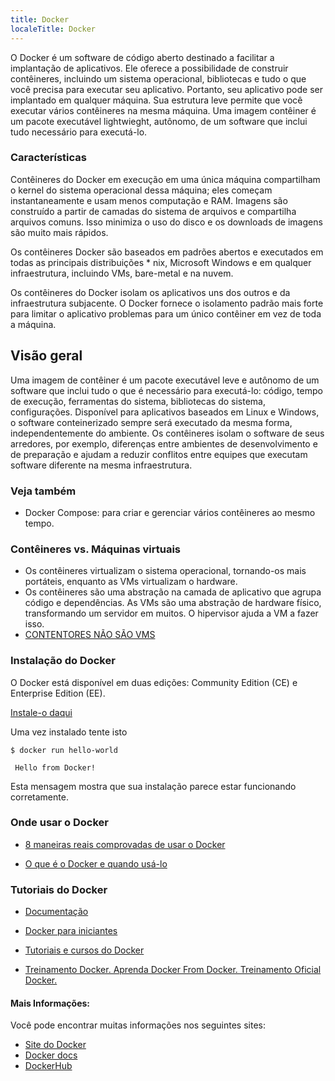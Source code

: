 ```yaml
---
title: Docker
localeTitle: Docker
---
```

O Docker é um software de código aberto destinado a facilitar a implantação de aplicativos. Ele oferece a possibilidade de construir contêineres, incluindo um sistema operacional, bibliotecas e tudo o que você precisa para executar seu aplicativo. Portanto, seu aplicativo pode ser implantado em qualquer máquina. Sua estrutura leve permite que você executar vários contêineres na mesma máquina. Uma imagem contêiner é um pacote executável lightwieght, autônomo, de um software que inclui tudo necessário para executá-lo.

### Características

Contêineres do Docker em execução em uma única máquina compartilham o kernel do sistema operacional dessa máquina; eles começam instantaneamente e usam menos computação e RAM. Imagens são construído a partir de camadas do sistema de arquivos e compartilha arquivos comuns. Isso minimiza o uso do disco e os downloads de imagens são muito mais rápidos.

Os contêineres Docker são baseados em padrões abertos e executados em todas as principais distribuições \* nix, Microsoft Windows e em qualquer infraestrutura, incluindo VMs, bare-metal e na nuvem.

Os contêineres do Docker isolam os aplicativos uns dos outros e da infraestrutura subjacente. O Docker fornece o isolamento padrão mais forte para limitar o aplicativo problemas para um único contêiner em vez de toda a máquina.

## Visão geral

Uma imagem de contêiner é um pacote executável leve e autônomo de um software que inclui tudo o que é necessário para executá-lo: código, tempo de execução, ferramentas do sistema, bibliotecas do sistema, configurações. Disponível para aplicativos baseados em Linux e Windows, o software conteinerizado sempre será executado da mesma forma, independentemente do ambiente. Os contêineres isolam o software de seus arredores, por exemplo, diferenças entre ambientes de desenvolvimento e de preparação e ajudam a reduzir conflitos entre equipes que executam software diferente na mesma infraestrutura.

### Veja também

*   Docker Compose: para criar e gerenciar vários contêineres ao mesmo tempo.

### Contêineres vs. Máquinas virtuais

*   Os contêineres virtualizam o sistema operacional, tornando-os mais portáteis, enquanto as VMs virtualizam o hardware.
*   Os contêineres são uma abstração na camada de aplicativo que agrupa código e dependências. As VMs são uma abstração de hardware físico, transformando um servidor em muitos. O hipervisor ajuda a VM a fazer isso.
*   [CONTENTORES NÃO SÃO VMS](https://blog.docker.com/2016/03/containers-are-not-vms/)

### Instalação do Docker

O Docker está disponível em duas edições: Community Edition (CE) e Enterprise Edition (EE).

[Instale-o daqui](https://docs.docker.com/engine/installation/)

Uma vez instalado tente isto
```
$ docker run hello-world 
 
 Hello from Docker! 
```

Esta mensagem mostra que sua instalação parece estar funcionando corretamente.

### Onde usar o Docker

*   [8 maneiras reais comprovadas de usar o Docker](https://www.airpair.com/docker/posts/8-proven-real-world-ways-to-use-docker)
    
*   [O que é o Docker e quando usá-lo](https://www.ctl.io/developers/blog/post/what-is-docker-and-when-to-use-it/)
    

### Tutoriais do Docker

*   [Documentação](https://docs.docker.com/get-started/)
    
*   [Docker para iniciantes](https://docker-curriculum.com/)
    
*   [Tutoriais e cursos do Docker](https://hackr.io/tutorials/learn-docker)
    
*   [Treinamento Docker. Aprenda Docker From Docker. Treinamento Oficial Docker.](https://training.docker.com/)
    

#### Mais Informações:

Você pode encontrar muitas informações nos seguintes sites:

*   [Site do Docker](https://www.docker.com/)
*   [Docker docs](https://docs.docker.com/)
*   [DockerHub](https://hub.docker.com/)